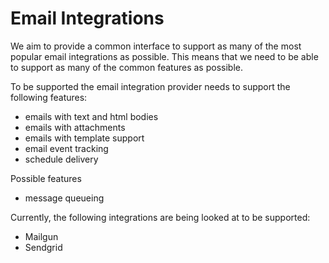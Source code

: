 # Email Integrations

We aim to provide a common interface to support as many of the most popular email integrations as possible.
This means that we need to be able to support as many of the common features as possible.

To be supported the email integration provider needs to support the following features:

- emails with text and html bodies
- emails with attachments
- emails with template support
- email event tracking
- schedule delivery

Possible features
- message queueing

Currently, the following integrations are being looked at to be supported:
- Mailgun
- Sendgrid
